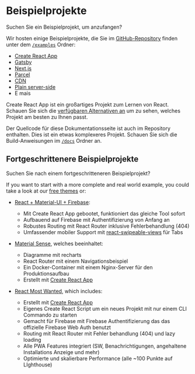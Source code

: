 # Beispielprojekte

<p class="description">Suchen Sie ein Beispielprojekt, um anzufangen?</p>

Wir hosten einige Beispielprojekte, die Sie im [GitHub-Repository](https://github.com/mui-org/material-ui) finden unter dem [`/examples`](https://github.com/mui-org/material-ui/tree/master/examples) Ordner:

- [Create React App](https://github.com/mui-org/material-ui/tree/master/examples/create-react-app)
- [Gatsby](https://github.com/mui-org/material-ui/tree/master/examples/gatsby)
- [Next.js](https://github.com/mui-org/material-ui/tree/master/examples/nextjs)
- [Parcel](https://github.com/mui-org/material-ui/tree/master/examples/parcel)
- [CDN](https://github.com/mui-org/material-ui/tree/master/examples/cdn)
- [Plain server-side](https://github.com/mui-org/material-ui/tree/master/examples/ssr)
- E mais

Create React App ist ein großartiges Projekt zum Lernen von React. Schauen Sie sich die [verfügbaren Alternativen an](https://github.com/facebook/create-react-app/blob/master/README.md#popular-alternatives) um zu sehen, welches Projekt am besten zu Ihnen passt.

Der Quellcode für diese Dokumentationsseite ist auch im Repository enthalten. Dies ist ein etwas komplexeres Projekt. Schauen Sie sich die Build-Anweisungen im [`/docs`](https://github.com/mui-org/material-ui/tree/master/docs) Ordner an.

## Fortgeschrittenere Beispielprojekte

Suchen Sie nach einem fortgeschritteneren Beispielprojekt?

If you want to start with a more complete and real world example, you could take a look at our [free themes](https://themes.material-ui.com/) or:

- [React + Material-UI + Firebase](https://github.com/Phoqe/react-material-ui-firebase):

  - Mit Create React App gebootet, funktioniert das gleiche Tool sofort
  - Aufbauend auf Firebase mit Authentifizierung von Anfang an
  - Robustes Routing mit React Router inklusive Fehlerbehandlung (404)
  - Umfassender mobiler Support mit [react-swipeable-views](https://react-swipeable-views.com) für Tabs

- [Material Sense](https://github.com/alexanmtz/material-sense), welches beeinhaltet:

  - Diagramme mit recharts
  - React Router mit einem Navigationsbeispiel
  - Ein Docker-Container mit einem Nginx-Server für den Produktionsaufbau
  - Erstellt mit [Create React App](https://facebook.github.io/create-react-app/)

- [React Most Wanted](https://github.com/TarikHuber/react-most-wanted), which includes:
  - Erstellt mit [Create React App](https://facebook.github.io/create-react-app/)
  - Eigenes Create React Script um ein neues Projekt mit nur einem CLI Commando zu starten
  - Gemacht für Firebase mit Firebase Authentifizierung das das offizielle Firebase Web Auth benutzt
  - Routing mit React Router mit Fehler behandlung (404) und lazy loading
  - Alle PWA Features integriert (SW, Benachrichtigungen, angehaltene Installations Anzeige und mehr)
  - Optimierte und skalierbare Performance (alle ~100 Punkte auf LIghthouse)

